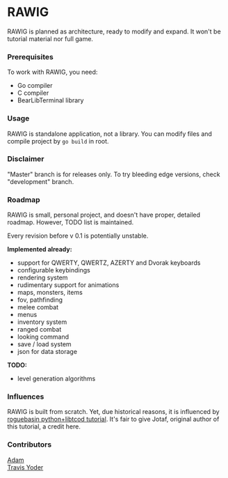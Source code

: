 # RAWIG

RAWIG is planned as architecture, ready to modify and expand. It won't be tutorial material nor full game.  

### Prerequisites

To work with RAWIG, you need:  
 - Go compiler  
 - C compiler  
 - BearLibTerminal library  

### Usage

RAWIG is standalone application, not a library. You can modify files and compile project by `go build` in root.

### Disclaimer

"Master" branch is for releases only. To try bleeding edge versions, check "development" branch.

### Roadmap

RAWIG is small, personal project, and doesn't have proper, detailed roadmap. However, TODO list is maintained.

Every revision before v 0.1 is potentially unstable. 

**Implemented already:**  
- support for QWERTY, QWERTZ, AZERTY and Dvorak keyboards  
- configurable keybindings  
- rendering system  
- rudimentary support for animations  
- maps, monsters, items  
- fov, pathfinding  
- melee combat  
- menus  
- inventory system  
- ranged combat  
- looking command  
- save / load system  
- json for data storage  

**TODO:**  
- level generation algorithms

### Influences

RAWIG is built from scratch. Yet, due historical reasons, it is influenced by [roguebasin python+libtcod tutorial](http://www.roguebasin.com/index.php?title=Complete_Roguelike_Tutorial,_using_python%2Blibtcod). It's fair to give Jotaf, original author of this tutorial, a credit here.

### Contributors

[Adam](https://github.com/adam-weiler)  
[Travis Yoder](https://github.com/trayo)

